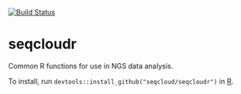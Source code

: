 [![Build Status](https://travis-ci.org/seqcloud/seqcloudr.svg?branch=master)](https://travis-ci.org/seqcloud/seqcloudr)

# seqcloudr
Common R functions for use in NGS data analysis.

To install, run `devtools::install_github("seqcloud/seqcloudr")` in [R](https://www.r-project.org).
